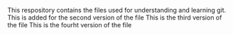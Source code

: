 This respository contains the files used for understanding and learning git. 
This is added for the second version of the file
This is the third version of the file
This is the fourht version of the file
